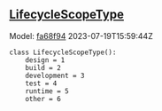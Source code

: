 ## [LifecycleScopeType](https://github.com/spdx/spdx-3-model/blob/main/model/Core/Vocabularies/LifecycleScopeType.md)
Model: [fa68f94](https://github.com/spdx/spdx-3-model/commit/fa68f942ae1a0d0e8f05df6526f147cbe64183ed) 2023-07-19T15:59:44Z
```
class LifecycleScopeType():
    design = 1
    build = 2
    development = 3
    test = 4
    runtime = 5
    other = 6
```
